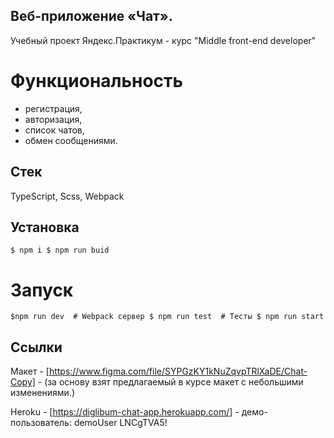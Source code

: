 ## Веб-приложение «Чат».

Учебный проект Яндекс.Практикум - курс "Middle front-end developer"

# Функциональность
- регистрация,
- авторизация,
- список чатов,
- обмен сообщениями.

## Стек 
TypeScript, Scss, Webpack


## Установка

`$ npm i
 $ npm run buid`
 

# Запуск

`$npm run dev  # Webpack сервер
$ npm run test  # Тесты
$ npm run start` 


## Ссылки

Макет - [https://www.figma.com/file/SYPGzKY1kNuZqvpTRlXaDE/Chat-Copy] - (за основу взят предлагаемый в курсе макет с небольшими изменениями.)

Heroku - [https://diglibum-chat-app.herokuapp.com/] - демо-пользователь: demoUser LNCgTVA5!



